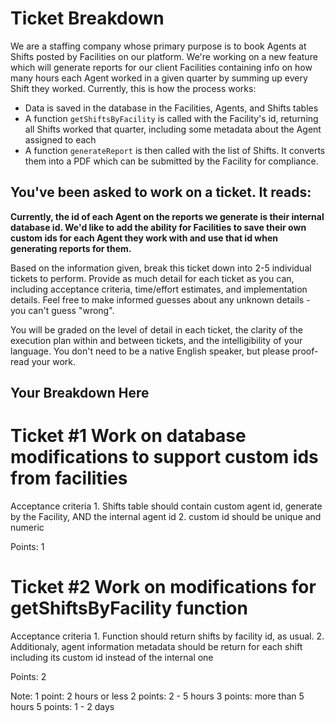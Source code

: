 # Ticket Breakdown
We are a staffing company whose primary purpose is to book Agents at Shifts posted by Facilities on our platform. We're working on a new feature which will generate reports for our client Facilities containing info on how many hours each Agent worked in a given quarter by summing up every Shift they worked. Currently, this is how the process works:

- Data is saved in the database in the Facilities, Agents, and Shifts tables
- A function `getShiftsByFacility` is called with the Facility's id, returning all Shifts worked that quarter, including some metadata about the Agent assigned to each
- A function `generateReport` is then called with the list of Shifts. It converts them into a PDF which can be submitted by the Facility for compliance.

## You've been asked to work on a ticket. It reads:

**Currently, the id of each Agent on the reports we generate is their internal database id. We'd like to add the ability for Facilities to save their own custom ids for each Agent they work with and use that id when generating reports for them.**


Based on the information given, break this ticket down into 2-5 individual tickets to perform. Provide as much detail for each ticket as you can, including acceptance criteria, time/effort estimates, and implementation details. Feel free to make informed guesses about any unknown details - you can't guess "wrong".


You will be graded on the level of detail in each ticket, the clarity of the execution plan within and between tickets, and the intelligibility of your language. You don't need to be a native English speaker, but please proof-read your work.

## Your Breakdown Here

# Ticket #1 Work on database modifications to support custom ids from facilities

Acceptance criteria
    1. Shifts table should contain custom agent id, generate by the Facility, AND the internal agent id 
    2. custom id should be unique and numeric

Points: 1


# Ticket #2 Work on modifications for getShiftsByFacility function

Acceptance criteria
    1. Function should return shifts by facility id, as usual. 
    2. Additionaly, agent information metadata should be return for each shift including its custom id instead of the internal one

Points: 2


Note: 
1 point: 2 hours or less 
2 points: 2 - 5 hours 
3 points: more than 5 hours
5 points: 1 - 2 days




